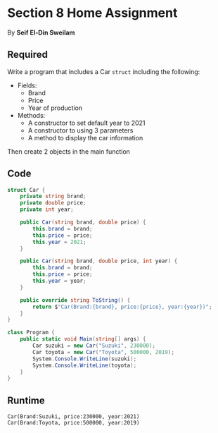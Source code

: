 # Section 8 Home Assignment

By **Seif El-Din Sweilam**

## Required

Write a program that includes a Car
`struct` including the following:
* Fields:
  - Brand
  - Price
  - Year of production
* Methods:
  - A constructor to set default year to 2021
  - A constructor to using 3 parameters
  - A method to display the car information

Then create 2 objects in the main function

## Code

```c#
struct Car {
    private string brand;
    private double price;
    private int year;

    public Car(string brand, double price) {
        this.brand = brand;
        this.price = price;
        this.year = 2021;
    }

    public Car(string brand, double price, int year) {
        this.brand = brand;
        this.price = price;
        this.year = year;
    }

    public override string ToString() {
        return $"Car(Brand:{brand}, price:{price}, year:{year})";
    }
}

class Program {
    public static void Main(string[] args) {
        Car suzuki = new Car("Suzuki", 230000);
        Car toyota = new Car("Toyota", 500000, 2019);
        System.Console.WriteLine(suzuki);
        System.Console.WriteLine(toyota);
    }
}
```

## Runtime

```
Car(Brand:Suzuki, price:230000, year:2021)
Car(Brand:Toyota, price:500000, year:2019)
```